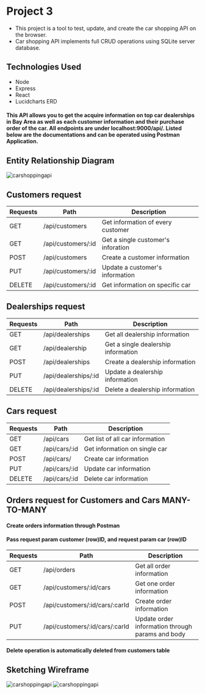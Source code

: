 # Project 3 
* This project is a tool to test, update, and create the car shopping API on the browser. <br>
* Car shopping API implements full CRUD operations using SQLite server database. <br>



## Technologies Used 
* Node <br>
* Express <br>
* React <br>
* Lucidcharts ERD <br>

#### This API allows you to get the acquire information on top car dealerships in Bay Area as well as each customer information and their purchase order of the car. All endpoints are under **localhost:9000/api/**. Listed below are the documentations and can be operated using Postman Application. 


## Entity Relationship Diagram 
![carshoppingapi](./backend/erd.png)

## Customers request 

|   Requests      | Path        | Description |
| ----------- | ----------- | ----------- |
|  GET | /api/customers | Get information of every customer |
|  GET | /api/customers/:id | Get a single customer's inforation  |
|  POST  | /api/customers     |  Create a customer information  |
|  PUT  | /api/customers/:id       |  Update a customer's information   |
|  DELETE  | /api/customers/:id      |  Get information on specific car  |


## Dealerships request 

 
|   Requests      |    Path        | Description |
| ----------- | ----------- | ----------- |
|  GET  | /api/dealerships  | Get all dealership information  |
|  GET  | /api/dealership   | Get a single dealership information  |
|  POST | /api/dealerships  |  Create a dealership information     |
|  PUT  | /api/dealerships/:id  |  Update a dealership information   |
|  DELETE  | /api/dealerships/:id   |  Delete a dealership information  |


## Cars request 

|    Requests   |    Path     | Description  |
| ----------- | ----------- | ----------- |
| GET    | /api/cars       |  Get list of all car information   |
| GET    | /api/cars/:id   |  Get information on single car   |
| POST   | /api/cars/      |  Create car information  |
| PUT    | /api/cars/:id   |  Update car information   |
| DELETE | /api/cars/:id   |  Delete car information  |

## Orders request for Customers and Cars **MANY-TO-MANY** 
#### Create orders information through Postman
#### Pass request param customer (row)ID, and request param car (row)ID

|    Requests   |    Path     | Description  |
| ----------- | ----------- | ----------- |
| GET    | /api/orders     |  Get all order information   |
| GET    | /api/customers/:id/cars  |  Get one order information   |
| POST   | /api/customers/:id/cars/:carId     |  Create order information  |
| PUT   | /api/customers/:id/cars/:carId     | Update order information through params and body |
#### Delete operation is automatically deleted from customers table

## Sketching Wireframe
![carshoppingapi](./wireframe.jpg)
![carshoppingapi](./wireframe2.jpg)

